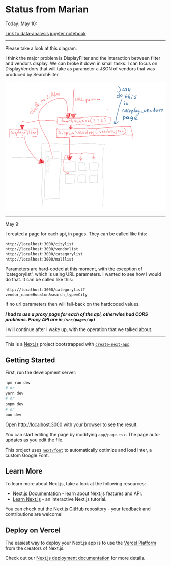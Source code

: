 # Status from Marian

Today: May 10:

<!-- insert link to local md called data-analysis.md -->
[Link to data-analysis jupyter notebook](data_analysis.ipynb)

---

Please take a look at this diagram.

I think the major problem is DisplayFilter and the interaction between filter and vendors display.
We can broke it down in small tasks. I can focus on DisplayVendors that will take as parameter a JSON of vendors that was produced by SearchFilter.

![1715342992089](image/README/1715342992089.png)

---

May 9:

I created a page for each api, in pages. They can be called like this:

```
http://localhost:3000/citylist
http://localhost:3000/vendorlist
http://localhost:3000/categorylist
http://localhost:3000/malllist
```

Parameters are hard-coded at this moment, with the exception of 'categorylist', which is using URL parameters. I wanted to see how I would do that. It can be called like this:

```
http://localhost:3000/categorylist?vendor_name=Houston&search_type=City
```

If no url parameters then will fall-back on the hardcoded values.

***I had to use a proxy page for each of the api, otherwise had CORS problems. Proxy API are in `/src/pages/api`***

I will continue after I wake up, with the operation that we talked about.

---

This is a [Next.js](https://nextjs.org/) project bootstrapped with [`create-next-app`](https://github.com/vercel/next.js/tree/canary/packages/create-next-app).

## Getting Started

First, run the development server:

```bash
npm run dev
# or
yarn dev
# or
pnpm dev
# or
bun dev
```

Open [http://localhost:3000](http://localhost:3000) with your browser to see the result.

You can start editing the page by modifying `app/page.tsx`. The page auto-updates as you edit the file.

This project uses [`next/font`](https://nextjs.org/docs/basic-features/font-optimization) to automatically optimize and load Inter, a custom Google Font.

## Learn More

To learn more about Next.js, take a look at the following resources:

- [Next.js Documentation](https://nextjs.org/docs) - learn about Next.js features and API.
- [Learn Next.js](https://nextjs.org/learn) - an interactive Next.js tutorial.

You can check out [the Next.js GitHub repository](https://github.com/vercel/next.js/) - your feedback and contributions are welcome!

## Deploy on Vercel

The easiest way to deploy your Next.js app is to use the [Vercel Platform](https://vercel.com/new?utm_medium=default-template&filter=next.js&utm_source=create-next-app&utm_campaign=create-next-app-readme) from the creators of Next.js.

Check out our [Next.js deployment documentation](https://nextjs.org/docs/deployment) for more details.
